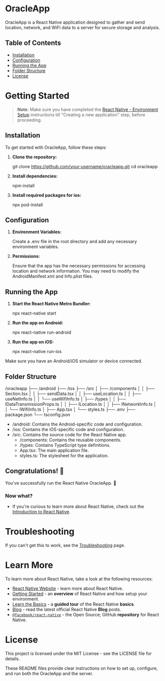 # OracleApp

OracleApp is a React Native application designed to gather and send location, network, and WiFi data to a server for secure storage and analysis.

## Table of Contents

- [Installation](#installation)
- [Configuration](#configuration)
- [Running the App](#running-the-app)
- [Folder Structure](#folder-structure)
- [License](#license)

# Getting Started

> **Note**: Make sure you have completed the [React Native - Environment Setup](https://reactnative.dev/docs/environment-setup) instructions till "Creating a new application" step, before proceeding.

## Installation

To get started with OracleApp, follow these steps:

1. **Clone the repository:**

   git clone https://github.com/your-username/oracleapp.git
   cd oracleapp

2. **Install dependencies:**

    npm install

3. **Install required packages for ios:**

    npx pod-install

## Configuration

1. **Environment Variables:**

   Create a .env file in the root directory and add any necessary environment variables.

2. **Permissions:**

    Ensure that the app has the necessary permissions for accessing location and network information. You may need to modify the AndroidManifest.xml and Info.plist files.

## Running the App

1. **Start the React Native Metro Bundler:**

   npx react-native start


2. **Run the app on Android:**

    npx react-native run-android

3. **Run the app on iOS:**

    npx react-native run-ios

    
Make sure you have an Android/iOS simulator or device connected.

## Folder Structure

/oracleapp
├── /android
├── /ios
├── /src
│   ├── /components
│   │   ├── Section.tsx
│   │   ├── sendData.tsx
│   │   ├── useLocation.ts
│   │   ├── useNetInfo.ts
│   │   └── useWifiInfo.ts
│   ├── /types
│   │   ├── IDataTransmissionProps.ts
│   │   ├── ILocation.ts
│   │   ├── INetworkInfo.ts
│   │   └── IWifiInfo.ts
│   ├── App.tsx
│   └── styles.ts
├── .env
├── package.json
└── tsconfig.json


- /android: Contains the Android-specific code and configuration.
- /ios: Contains the iOS-specific code and configuration.
- /src: Contains the source code for the React Native app.
    - /components: Contains the reusable components.
    - /types: Contains TypeScript type definitions.
    - App.tsx: The main application file.
    - styles.ts: The stylesheet for the application.

## Congratulations! :tada:

You've successfully run the React Native OracleApp. :partying_face:

### Now what?

- If you're curious to learn more about React Native, check out the [Introduction to React Native](https://reactnative.dev/docs/getting-started).

# Troubleshooting

If you can't get this to work, see the [Troubleshooting](https://reactnative.dev/docs/troubleshooting) page.

# Learn More

To learn more about React Native, take a look at the following resources:

- [React Native Website](https://reactnative.dev) - learn more about React Native.
- [Getting Started](https://reactnative.dev/docs/environment-setup) - an **overview** of React Native and how setup your environment.
- [Learn the Basics](https://reactnative.dev/docs/getting-started) - a **guided tour** of the React Native **basics**.
- [Blog](https://reactnative.dev/blog) - read the latest official React Native **Blog** posts.
- [`@facebook/react-native`](https://github.com/facebook/react-native) - the Open Source; GitHub **repository** for React Native.


# License

This project is licensed under the MIT License - see the LICENSE file for details.


These README files provide clear instructions on how to set up, configure, and run both the OracleApp and the server.
